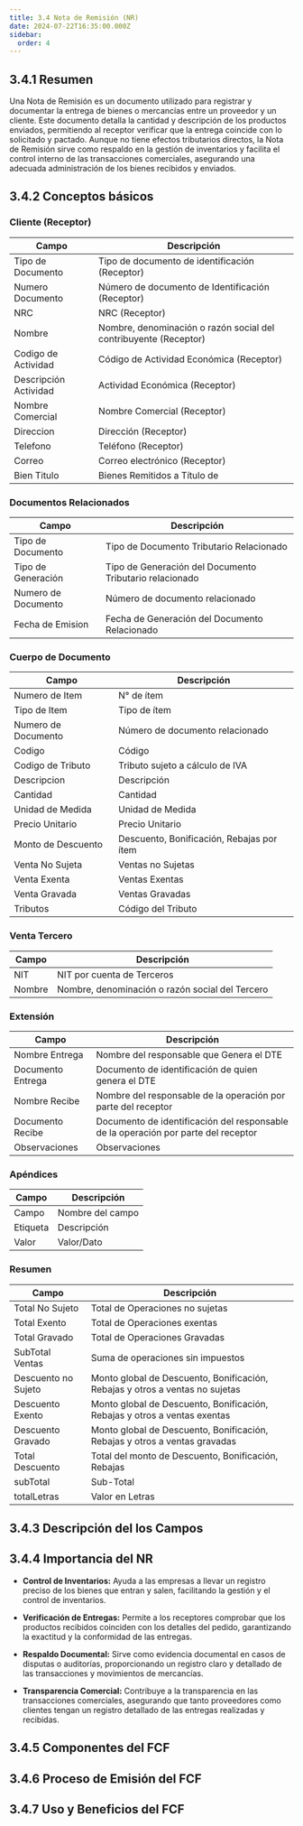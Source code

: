 ```yaml
---
title: 3.4 Nota de Remisión (NR)
date: 2024-07-22T16:35:00.000Z
sidebar:
  order: 4
---
```

## 3.4.1 Resumen

Una Nota de Remisión es un documento utilizado para registrar y documentar la entrega de bienes o mercancías entre un proveedor y un cliente. Este documento detalla la cantidad y descripción de los productos enviados, permitiendo al receptor verificar que la entrega coincide con lo solicitado y pactado. Aunque no tiene efectos tributarios directos, la Nota de Remisión sirve como respaldo en la gestión de inventarios y facilita el control interno de las transacciones comerciales, asegurando una adecuada administración de los bienes recibidos y enviados.


## 3.4.2 Conceptos básicos

### **Cliente (Receptor)**

| **Campo**         | **Descripción**                                          |
|-------------------|----------------------------------------------------------|
| Tipo de Documento     | Tipo de documento de identificación (Receptor)          |
| Numero Documento      | Número de documento de Identificación (Receptor)        |
| NRC               | NRC (Receptor)                                          |
| Nombre            | Nombre, denominación o razón social del contribuyente (Receptor) |
| Codigo de Actividad      | Código de Actividad Económica (Receptor)                |
| Descripción Actividad     | Actividad Económica (Receptor)                          |
| Nombre Comercial   | Nombre Comercial (Receptor)                             |
| Direccion         | Dirección (Receptor)                                    |
| Telefono          | Teléfono (Receptor)                                     |
| Correo            | Correo electrónico (Receptor)                           |
| Bien Titulo        | Bienes Remitidos a Título de                            |


### **Documentos Relacionados**

| **Campo**         | **Descripción**                                         |
|-------------------|---------------------------------------------------------|
| Tipo de Documento     | Tipo de Documento Tributario Relacionado               |
| Tipo de Generación    | Tipo de Generación del Documento Tributario relacionado |
| Numero de Documento   | Número de documento relacionado                        |
| Fecha de Emision      | Fecha de Generación del Documento Relacionado           |


### **Cuerpo de Documento**

| **Campo**         | **Descripción**                                         |
|-------------------|---------------------------------------------------------|
| Numero de Item           | N° de ítem                                              |
| Tipo de Item          | Tipo de ítem                                           |
| Numero de Documento   | Número de documento relacionado                        |
| Codigo            | Código                                                  |
| Codigo de Tributo        | Tributo sujeto a cálculo de IVA                        |
| Descripcion       | Descripción                                             |
| Cantidad          | Cantidad                                                |
| Unidad de Medida         | Unidad de Medida                                        |
| Precio Unitario         | Precio Unitario                                         |
| Monto de Descuento        | Descuento, Bonificación, Rebajas por ítem               |
| Venta No Sujeta        | Ventas no Sujetas                                      |
| Venta Exenta       | Ventas Exentas                                         |
| Venta Gravada      | Ventas Gravadas                                        |
| Tributos          | Código del Tributo                                     |


### **Venta Tercero**

| **Campo**         | **Descripción**                                          |
|-------------------|----------------------------------------------------------|
| NIT               | NIT por cuenta de Terceros                              |
| Nombre            | Nombre, denominación o razón social del Tercero         |


### **Extensión**

| **Campo**         | **Descripción**                                          |
|-------------------|----------------------------------------------------------|
| Nombre Entrega       | Nombre del responsable que Genera el DTE                |
| Documento Entrega       | Documento de identificación de quien genera el DTE      |
| Nombre Recibe        | Nombre del responsable de la operación por parte del receptor |
| Documento Recibe        | Documento de identificación del responsable de la operación por parte del receptor |
| Observaciones     | Observaciones                                           |

### **Apéndices**

| **Campo** | **Descripción**                |
|-----------|--------------------------------|
| Campo     | Nombre del campo                |
| Etiqueta  | Descripción                     |
| Valor     | Valor/Dato                      |

### Resumen

| **Campo**                | **Descripción**                                                |
|--------------------------|----------------------------------------------------------------|
| Total No Sujeto               | Total de Operaciones no sujetas                                |
| Total Exento              | Total de Operaciones exentas                                   |
| Total Gravado             | Total de Operaciones Gravadas                                  |
| SubTotal Ventas           | Suma de operaciones sin impuestos                              |
| Descuento no Sujeto               | Monto global de Descuento, Bonificación, Rebajas y otros a ventas no sujetas |
| Descuento Exento              | Monto global de Descuento, Bonificación, Rebajas y otros a ventas exentas |
| Descuento Gravado             | Monto global de Descuento, Bonificación, Rebajas y otros a ventas gravadas |
| Total Descuento               | Total del monto de Descuento, Bonificación, Rebajas            |
| subTotal                 | Sub-Total                                                       |
| totalLetras              | Valor en Letras                                                |

## 3.4.3 Descripción del los Campos

## 3.4.4 Importancia del NR
 * **Control de Inventarios:** Ayuda a las empresas a llevar un registro preciso de los bienes que entran y salen, facilitando la gestión y el control de inventarios.

 * **Verificación de Entregas:** Permite a los receptores comprobar que los productos recibidos coinciden con los detalles del pedido, garantizando la exactitud y la conformidad de las entregas.

 * **Respaldo Documental:** Sirve como evidencia documental en casos de disputas o auditorías, proporcionando un registro claro y detallado de las transacciones y movimientos de mercancías.

 * **Transparencia Comercial:** Contribuye a la transparencia en las transacciones comerciales, asegurando que tanto proveedores como clientes tengan un registro detallado de las entregas realizadas y recibidas.

## 3.4.5 Componentes del FCF
## 3.4.6 Proceso de Emisión del FCF
## 3.4.7 Uso y Beneficios del FCF
